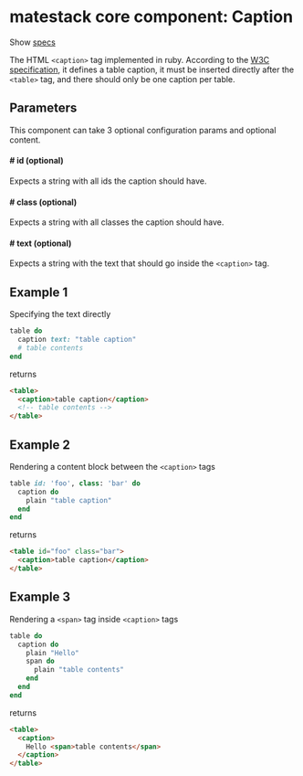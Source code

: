 # matestack core component: Caption

Show [specs](../../spec/usage/components/caption_spec.rb)

The HTML `<caption>` tag implemented in ruby. According to the [W3C specification](https://www.w3schools.com/tags/tag_caption.asp), it defines a table caption, it must be inserted directly after the `<table>` tag, and there should only be one caption per table.

## Parameters

This component can take 3 optional configuration params and optional content.

#### # id (optional)
Expects a string with all ids the caption should have.

#### # class (optional)
Expects a string with all classes the caption should have.

#### # text (optional)
Expects a string with the text that should go inside the `<caption>` tag.

## Example 1

Specifying the text directly

```ruby
table do
  caption text: "table caption"
  # table contents
end
```

returns

```html
<table>
  <caption>table caption</caption>
  <!-- table contents -->
</table>
```

## Example 2

Rendering a content block between the `<caption>` tags

```ruby
table id: 'foo', class: 'bar' do
  caption do
    plain "table caption"
  end
end
```

returns

```html
<table id="foo" class="bar">
  <caption>table caption</caption>
</table>
```

## Example 3

Rendering a `<span>` tag inside `<caption>` tags

```ruby
table do
  caption do
    plain "Hello"
    span do
      plain "table contents"
    end
  end
end
```

returns

```html
<table>
  <caption>
    Hello <span>table contents</span>
  </caption>
</table>
```

